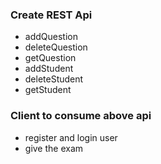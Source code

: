 ### Create REST Api
* addQuestion
* deleteQuestion
* getQuestion
* addStudent
* deleteStudent
* getStudent

### Client to consume above api
- register and login user
- give the exam

